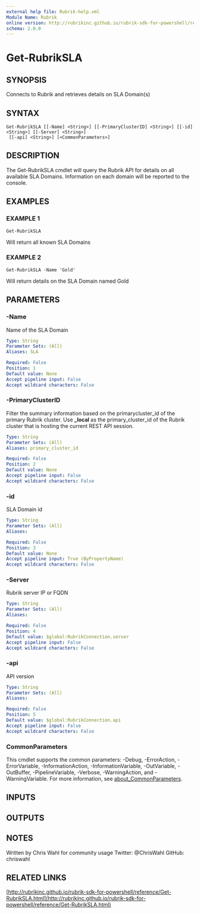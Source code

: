 ```yaml
---
external help file: Rubrik-help.xml
Module Name: Rubrik
online version: http://rubrikinc.github.io/rubrik-sdk-for-powershell/reference/Get-RubrikSLA.html
schema: 2.0.0
---
```


# Get-RubrikSLA

## SYNOPSIS
Connects to Rubrik and retrieves details on SLA Domain(s)

## SYNTAX

```
Get-RubrikSLA [[-Name] <String>] [[-PrimaryClusterID] <String>] [[-id] <String>] [[-Server] <String>]
 [[-api] <String>] [<CommonParameters>]
```

## DESCRIPTION
The Get-RubrikSLA cmdlet will query the Rubrik API for details on all available SLA Domains.
Information on each domain will be reported to the console.

## EXAMPLES

### EXAMPLE 1
```
Get-RubrikSLA
```

Will return all known SLA Domains

### EXAMPLE 2
```
Get-RubrikSLA -Name 'Gold'
```

Will return details on the SLA Domain named Gold

## PARAMETERS

### -Name
Name of the SLA Domain

```yaml
Type: String
Parameter Sets: (All)
Aliases: SLA

Required: False
Position: 1
Default value: None
Accept pipeline input: False
Accept wildcard characters: False
```

### -PrimaryClusterID
Filter the summary information based on the primarycluster_id of the primary Rubrik cluster.
Use **_local** as the primary_cluster_id of the Rubrik cluster that is hosting the current REST API session.

```yaml
Type: String
Parameter Sets: (All)
Aliases: primary_cluster_id

Required: False
Position: 2
Default value: None
Accept pipeline input: False
Accept wildcard characters: False
```

### -id
SLA Domain id

```yaml
Type: String
Parameter Sets: (All)
Aliases:

Required: False
Position: 3
Default value: None
Accept pipeline input: True (ByPropertyName)
Accept wildcard characters: False
```

### -Server
Rubrik server IP or FQDN

```yaml
Type: String
Parameter Sets: (All)
Aliases:

Required: False
Position: 4
Default value: $global:RubrikConnection.server
Accept pipeline input: False
Accept wildcard characters: False
```

### -api
API version

```yaml
Type: String
Parameter Sets: (All)
Aliases:

Required: False
Position: 5
Default value: $global:RubrikConnection.api
Accept pipeline input: False
Accept wildcard characters: False
```

### CommonParameters
This cmdlet supports the common parameters: -Debug, -ErrorAction, -ErrorVariable, -InformationAction, -InformationVariable, -OutVariable, -OutBuffer, -PipelineVariable, -Verbose, -WarningAction, and -WarningVariable. For more information, see [about_CommonParameters](http://go.microsoft.com/fwlink/?LinkID=113216).

## INPUTS

## OUTPUTS

## NOTES
Written by Chris Wahl for community usage
Twitter: @ChrisWahl
GitHub: chriswahl

## RELATED LINKS

[http://rubrikinc.github.io/rubrik-sdk-for-powershell/reference/Get-RubrikSLA.html](http://rubrikinc.github.io/rubrik-sdk-for-powershell/reference/Get-RubrikSLA.html)

